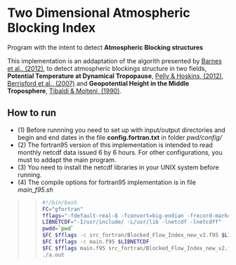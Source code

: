 # Two Dimensional Atmospheric Blocking Index #
 Program with the intent to detect **Atmospheric Blocking structures**

This implementation is an addaptation of the algorith presented by [Barnes et al., (2012)](https://link.springer.com/article/10.1007/s00382-011-1243-6), to detect atmospheric blockings structure in two fields, **Potential Temperature at Dynamical Tropopause**, [Pelly & Hoskins, (2012)](https://journals.ametsoc.org/view/journals/atsc/60/5/1520-0469_2003_060_0743_anpob_2.0.co_2.xml), [Berrisford et al., (2007)](https://journals.ametsoc.org/view/journals/atsc/64/8/jas3984.1.xml) and **Geopotential Height in the Middle Troposphere**, [Tibaldi & Molteni, (1990)](https://onlinelibrary.wiley.com/doi/abs/10.1034/j.1600-0870.1990.t01-2-00003.x).

## How to run ##

* (1) Before runnning you need to set up with input/output directories and begin and end dates in the file **config.fortran.txt** in folder *pwd/config/*  
* (2) The fortran95 version of this implementation is intended to read monthly netcdf data issued 6 by 6 hours. For other configurations, you must to addapt the main program.
* (3) You need to install the netcdf libraries in your UNIX system before running. 
* (4) The compile options for fortran95 implementation is in file *main_f95.sh*
>> ```bash
>> #!/bin/bash
>>FC="gfortran"
>>fflags="-fdefault-real-8 -fconvert=big-endian -frecord-marker=4 -w  -O3"
>>LIBNETCDF="-I/usr/include/ -L/usr/lib -lnetcdf -lnetcdff"
>>pwdd=`pwd`
>>$FC $fflags -c src_fortran/Blocked_Flow_Index_new_v2.f95 $LIBNETCDF
>>$FC $fflags -c main.f95 $LIBNETCDF
>>$FC $fflags main.f95 src_fortran/Blocked_Flow_Index_new_v2.f95 -o a.out $LIBNETCDF -I/$pwdd/src_fortran/
>>./a.out
>>```

